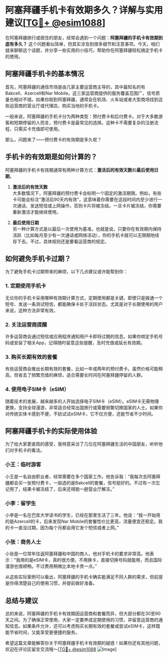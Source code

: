# 阿塞拜疆手机卡有效期多久？详解与实用建议[[TG💪+ @esim1088](https://t.me/s/esim1088)]

在阿塞拜疆旅行或居住的朋友，经常会遇到一个问题：**阿塞拜疆的手机卡有效期到底有多久？** 这个问题看似简单，但其实涉及到很多细节和注意事项。今天，咱们就来聊聊这个话题，并分享一些实用的小技巧，帮助你在阿塞拜疆轻松搞定手机卡的使用。

## 阿塞拜疆手机卡的基本情况

首先，阿塞拜疆的通信市场是由几家主要运营商主导的，其中最知名的有Bakcell、Azercell和Nar Mobile。这三家运营商提供的服务覆盖范围广，信号质量也相对不错。如果你刚到阿塞拜疆，通常会在机场、火车站或者大型商场找到这些运营商的营业厅或代理店，购买当地的手机卡。

一般来说，阿塞拜疆的手机卡分为两种类型：预付费卡和后付费卡。对于大多数游客和短期停留的人而言，预付费卡是最常见的选择。这种卡不需要复杂的注册流程，只需买卡充值即可使用。

那么，问题来了——预付费卡的有效期是多久呢？

## 手机卡的有效期是如何计算的？

阿塞拜疆的手机卡有效期通常有两种计算方式：**激活后的有效天数**和**最后使用日期**。

1. **激活后的有效天数**  
   大多数情况下，阿塞拜疆的预付费卡会标明一个固定的激活期限。例如，有些卡可能会标注“激活后90天内有效”，这意味着你需要在这段时间内至少进行一次通话、发送短信或上网操作，否则卡片将被冻结。一旦卡片被冻结，你需要重新激活才能继续使用。

2. **最后使用日期**  
   另一种计算方式是以最后一次使用为基准。也就是说，只要你在有效期内保持活跃（比如每月至少有一次通话或网络活动），你的手机卡就可以无限期地续存下去。不过，具体规则还是要看运营商的规定。

## 如何避免手机卡过期？

为了避免手机卡过期带来的麻烦，以下几点建议或许能帮到你：

### 1. 定期使用手机卡
无论你的手机卡采用哪种有效期计算方式，定期使用都是关键。即使只是拨通一个短号、发送一条测试短信，都能确保卡处于活跃状态。尤其是对于长期使用的用户来说，这种方法非常有效。

### 2. 关注运营商提醒
许多运营商会通过短信或应用程序通知用户卡即将过期的信息。如果你绑定手机号码或安装了相关App，记得随时留意这些提醒，及时充值或延长有效期。

### 3. 购买长期有效的套餐
有些运营商会推出长期有效的套餐，比如一年或两年的预付费卡。虽然价格可能稍高，但省去了频繁充值的麻烦，适合需要长时间在阿塞拜疆停留的人群。

### 4. 使用电子SIM卡（eSIM）
随着技术的发展，越来越多的人开始选择电子SIM卡（eSIM）。eSIM卡无需物理更换，支持全球漫游，非常适合经常出国旅行或需要频繁切换国家的人士。如果你对传统实体卡感到不便，不妨试试eSIM卡，它不仅方便，还能节省不少时间。

## 阿塞拜疆手机卡的实际使用体验

为了给大家更直观的感受，我特意采访了几位在阿塞拜疆生活的中国朋友，听听他们对手机卡的看法。

### 小王：临时游客
小王是一名自由职业者，经常需要在多个国家工作。他告诉我：“我每次去阿塞拜疆都会买一张预付费卡，一般选的是Bakcell的套餐，信号挺好的。不过有一次忘记用了，结果卡被冻结了，后来还得跑一趟营业厅解冻。”

### 小李：留学生
小李是一名在巴库大学读书的学生，已经在那里生活了三年。他说：“我一开始用的是Azercell的卡，后来发现Nar Mobile的套餐性价比更高，流量便宜还稳定。我的卡一直没过期，因为每个月都会用它发个短信或者上网。”

### 小张：商务人士
小张是一位常年往返阿塞拜疆和中国的商人，他对手机卡的要求非常高。他表示：“我用的是eSIM卡，真的很方便。不用换卡，直接切换号码就能用，而且国际漫游也很顺畅。不过费用稍微比本地卡贵一点。”

从这些实际案例可以看出，阿塞拜疆的手机卡确实能满足不同人群的需求，但前提是你得清楚自己的使用习惯，并提前做好准备。

## 总结与建议

总的来说，阿塞拜疆的手机卡有效期因运营商和套餐而异，但大部分都在30至90天之间。为了确保正常使用，大家一定要养成定期使用的习惯，并留意运营商的通知信息。如果条件允许，还可以考虑购买长期有效的套餐或尝试eSIM卡，这样既能节省时间，又能享受更便捷的服务。

希望这篇文章能解答你关于阿塞拜疆手机卡有效期的疑惑！如果你还有其他问题，欢迎在评论区留言交流哦～[[TG💪+ @esim1088](https://t.me/s/esim1088) ![Image](https://i.postimg.cc/4NQfJmqS/Snipaste-2025-05-13-00-14-12.png)]